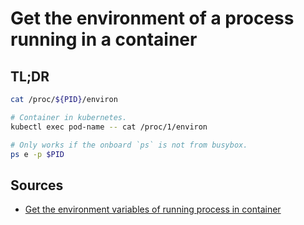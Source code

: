 # Get the environment of a process running in a container

## TL;DR

```sh
cat /proc/${PID}/environ

# Container in kubernetes.
kubectl exec pod-name -- cat /proc/1/environ

# Only works if the onboard `ps` is not from busybox.
ps e -p $PID
```

## Sources

- [Get the environment variables of running process in container]

[get the environment variables of running process in container]: https://unix.stackexchange.com/a/412730
